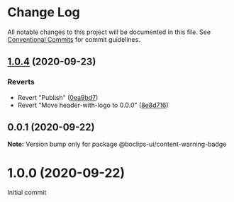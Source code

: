 # Change Log

All notable changes to this project will be documented in this file.
See [Conventional Commits](https://conventionalcommits.org) for commit guidelines.

## [1.0.4](https://github.com/boclips/boclips-ui/compare/@boclips-ui/content-warning-badge@1.0.1...@boclips-ui/content-warning-badge@1.0.4) (2020-09-23)


### Reverts

* Revert "Publish" ([0ea9bd7](https://github.com/boclips/boclips-ui/commit/0ea9bd78b4075a2a62cacb2192e3e38364727c21))
* Revert "Move header-with-logo to 0.0.0" ([8e8d716](https://github.com/boclips/boclips-ui/commit/8e8d716f05a7f3b9f5128f3278ce562bf5d54de7))





## 0.0.1 (2020-09-22)

**Note:** Version bump only for package @boclips-ui/content-warning-badge





# 1.0.0 (2020-09-22)
Initial commit
